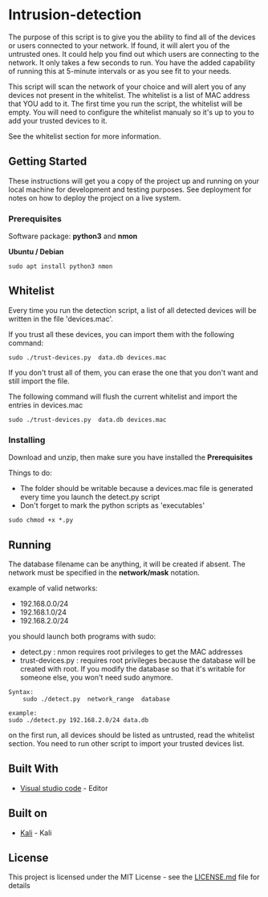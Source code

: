 # Intrusion-detection

The purpose of this script is to give you the ability to find all of the devices or users connected to your network. If found, it will alert you of the untrusted ones. It could help you find out which users are connecting to the network. It only takes a few seconds to run. You have the added capability of running this at 5-minute intervals or as you see fit to your needs.

This script will scan the network of your choice and will alert you of any devices not present in the whitelist. The whitelist is a list of MAC address that YOU add to it. The first time you run the script, the whitelist will be empty. You will need to configure the whitelist manualy so it's up to you to add your trusted devices to it. 

See the whitelist section for more information.


## Getting Started

These instructions will get you a copy of the project up and running on your local machine for development and testing purposes. See deployment for notes on how to deploy the project on a live system.

### Prerequisites

Software package: **python3** and **nmon**

**Ubuntu / Debian**

```
sudo apt install python3 nmon
```

## Whitelist
Every time you run the detection script, a list of all detected devices will be written in the file 'devices.mac'. 

If you trust all these devices, you can import them with the following command:

```
sudo ./trust-devices.py  data.db devices.mac
```

If you don't trust all of them, you can erase the one that you don't want and still import the file.

The following command will flush the current whitelist and import the entries in devices.mac

```
sudo ./trust-devices.py  data.db devices.mac
```

### Installing

Download and unzip, then make sure you have installed the **Prerequisites**

Things to do:

- The folder should be writable because a devices.mac file is generated every time you launch the detect.py script
- Don't forget to mark the python scripts as 'executables'

```
sudo chmod +x *.py
```

## Running

The database filename can be anything, it will be created if absent. The network must be specified in the **network/mask** notation.

example of valid networks:

- 192.168.0.0/24
- 192.168.1.0/24
- 192.168.2.0/24

you should launch both programs with sudo:

- detect.py : nmon requires root privileges to get the MAC addresses
- trust-devices.py : requires root privileges because the database will be created with root. If you modify the database so that it's writable for someone else, you won't need sudo anymore.


```
Syntax:
	sudo ./detect.py  network_range  database

example: 
sudo ./detect.py 192.168.2.0/24 data.db
```

on the first run, all devices should be listed as untrusted, read the whitelist section. You need to run other script to import your trusted devices list.


## Built With

* [Visual studio code](https://code.visualstudio.com/) - Editor

## Built on
* [Kali](https://Kali.org/) - Kali


## License

This project is licensed under the MIT License - see the [LICENSE.md](LICENSE.md) file for details

